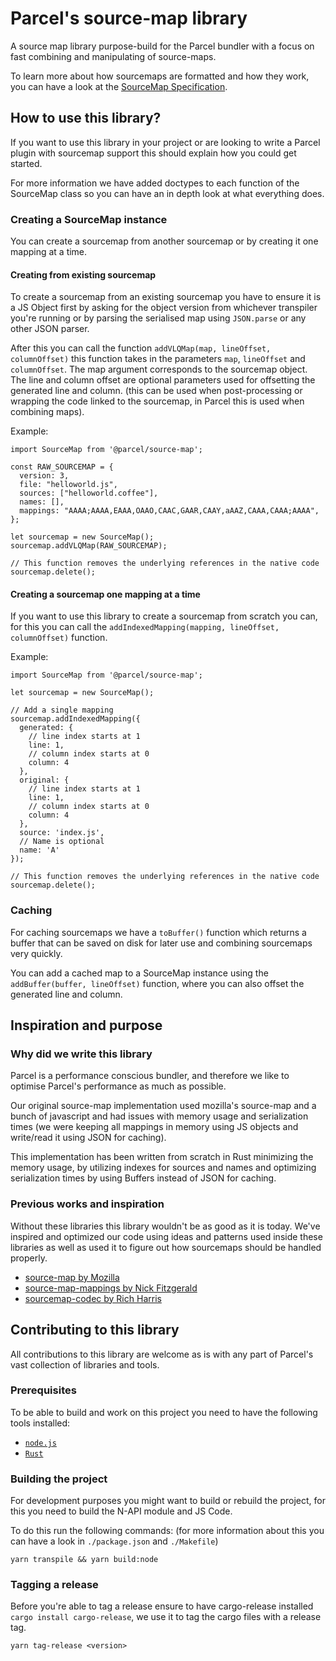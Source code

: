 # Parcel's source-map library

A source map library purpose-build for the Parcel bundler with a focus on fast combining and manipulating of source-maps.

To learn more about how sourcemaps are formatted and how they work, you can have a look at the [SourceMap Specification](https://docs.google.com/document/d/1U1RGAehQwRypUTovF1KRlpiOFze0b-_2gc6fAH0KY0k).

## How to use this library?

If you want to use this library in your project or are looking to write a Parcel plugin with sourcemap support this should explain how you could get started.

For more information we have added doctypes to each function of the SourceMap class so you can have an in depth look at what everything does.

### Creating a SourceMap instance

You can create a sourcemap from another sourcemap or by creating it one mapping at a time.

#### Creating from existing sourcemap

To create a sourcemap from an existing sourcemap you have to ensure it is a JS Object first by asking for the object version from whichever transpiler you're running or by parsing the serialised map using `JSON.parse` or any other JSON parser.

After this you can call the function `addVLQMap(map, lineOffset, columnOffset)` this function takes in the parameters `map`, `lineOffset` and `columnOffset`. The map argument corresponds to the sourcemap object. The line and column offset are optional parameters used for offsetting the generated line and column. (this can be used when post-processing or wrapping the code linked to the sourcemap, in Parcel this is used when combining maps).

Example:

```JS
import SourceMap from '@parcel/source-map';

const RAW_SOURCEMAP = {
  version: 3,
  file: "helloworld.js",
  sources: ["helloworld.coffee"],
  names: [],
  mappings: "AAAA;AAAA,EAAA,OAAO,CAAC,GAAR,CAAY,aAAZ,CAAA,CAAA;AAAA",
};

let sourcemap = new SourceMap();
sourcemap.addVLQMap(RAW_SOURCEMAP);

// This function removes the underlying references in the native code
sourcemap.delete();
```

#### Creating a sourcemap one mapping at a time

If you want to use this library to create a sourcemap from scratch you can, for this you can call the `addIndexedMapping(mapping, lineOffset, columnOffset)` function.

Example:

```JS
import SourceMap from '@parcel/source-map';

let sourcemap = new SourceMap();

// Add a single mapping
sourcemap.addIndexedMapping({
  generated: {
    // line index starts at 1
    line: 1,
    // column index starts at 0
    column: 4
  },
  original: {
    // line index starts at 1
    line: 1,
    // column index starts at 0
    column: 4
  },
  source: 'index.js',
  // Name is optional
  name: 'A'
});

// This function removes the underlying references in the native code
sourcemap.delete();
```

### Caching

For caching sourcemaps we have a `toBuffer()` function which returns a buffer that can be saved on disk for later use and combining sourcemaps very quickly.

You can add a cached map to a SourceMap instance using the `addBuffer(buffer, lineOffset)` function, where you can also offset the generated line and column.

## Inspiration and purpose

### Why did we write this library

Parcel is a performance conscious bundler, and therefore we like to optimise Parcel's performance as much as possible.

Our original source-map implementation used mozilla's source-map and a bunch of javascript and had issues with memory usage and serialization times (we were keeping all mappings in memory using JS objects and write/read it using JSON for caching).

This implementation has been written from scratch in Rust minimizing the memory usage, by utilizing indexes for sources and names and optimizing serialization times by using Buffers instead of JSON for caching.

### Previous works and inspiration

Without these libraries this library wouldn't be as good as it is today. We've inspired and optimized our code using ideas and patterns used inside these libraries as well as used it to figure out how sourcemaps should be handled properly.

- [source-map by Mozilla](https://github.com/mozilla/source-map)
- [source-map-mappings by Nick Fitzgerald](https://github.com/fitzgen/source-map-mappings)
- [sourcemap-codec by Rich Harris](https://github.com/Rich-Harris/sourcemap-codec)

## Contributing to this library

All contributions to this library are welcome as is with any part of Parcel's vast collection of libraries and tools.

### Prerequisites

To be able to build and work on this project you need to have the following tools installed:

- [`node.js`](https://nodejs.org/en/)
- [`Rust`](https://rustup.rs/)

### Building the project

For development purposes you might want to build or rebuild the project, for this you need to build the N-API module and JS Code.

To do this run the following commands: (for more information about this you can have a look in `./package.json` and `./Makefile`)

```shell
yarn transpile && yarn build:node
```

### Tagging a release

Before you're able to tag a release ensure to have cargo-release installed `cargo install cargo-release`, we use it to tag the cargo files with a release tag.

```shell
yarn tag-release <version>
```
